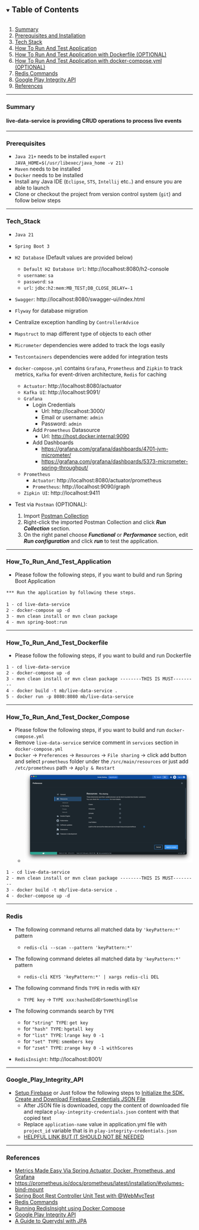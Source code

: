 <!-- TABLE OF CONTENTS -->
<details open="open">
  <summary><h2 style="display: inline-block">Table of Contents</h2></summary>
  <ol>
    <li><a href="#Summary">Summary</a></li>
    <li><a href="#Prerequisites">Prerequisites and Installation</a></li>
    <li><a href="#Tech_Stack">Tech Stack</a></li>
    <li><a href="#How_To_Run_And_Test_Application">How To Run And Test Application</a></li>
    <li><a href="#How_To_Run_And_Test_Dockerfile">How To Run And Test Application with Dockerfile (OPTIONAL)</a></li>
    <li><a href="#How_To_Run_And_Test_Docker_Compose">How To Run And Test Application with docker-compose.yml (OPTIONAL)</a></li>
    <li><a href="#Redis">Redis Commands</a></li>
    <li><a href="#Google_Play_Integrity_API">Google Play Integrity API</a></li>
    <li><a href="#References">References</a></li>
  </ol>
</details>

-------

### Summary

#### live-data-service is providing CRUD operations to process live events

-------

### Prerequisites

- `Java 21+` needs to be installed `export JAVA_HOME=$(/usr/libexec/java_home -v 21)`
- `Maven` needs to be installed
- `Docker` needs to be installed
- Install any Java IDE (`Eclipse`, `STS`, `Intellij` etc..) and ensure you are able to launch
- Clone or checkout the project from version control system (`git`) and follow below steps

-------

### Tech_Stack

- `Java 21`
- `Spring Boot 3`
- `H2 Database` (Default values are provided below)
    - `Default H2 Database Url`: http://localhost:8080/h2-console
    - `username`: `sa`
    - `password`: `sa`
    - `url`: `jdbc:h2:mem:MB_TEST;DB_CLOSE_DELAY=-1`
- `Swagger`: http://localhost:8080/swagger-ui/index.html
- `Flyway` for database migration
- Centralize exception handling by `ControllerAdvice`
- `Mapstruct` to map different type of objects to each other
- `Micrometer` dependencies were added to track the logs easily
- `Testcontainers` dependencies were added for integration tests
- `docker-compose.yml` contains `Grafana`, `Prometheus` and `Zipkin` to track metrics, `Kafka` for event-driven
  architecture, `Redis` for caching
    - `Actuator`: http://localhost:8080/actuator
    - `Kafka UI`: http://localhost:9091/
    - `Grafana`
        - Login Credentials
            - Url: http://localhost:3000/
            - Email or username: `admin`
            - Password: `admin`
        - Add `Prometheus` Datasource
            - Url: http://host.docker.internal:9090
        - Add Dashboards
            - https://grafana.com/grafana/dashboards/4701-jvm-micrometer/
            - https://grafana.com/grafana/dashboards/5373-micrometer-spring-throughput/
    - `Prometheus`
        - `Actuator`: http://localhost:8080/actuator/prometheus
        - `Prometheus`: http://localhost:9090/graph
    - `Zipkin UI`: http://localhost:9411

- Test via `Postman` (OPTIONAL):
    1. Import [Postman Collection](docs%2Funit_test_service.postman_collection.json)
    2. Right-click the imported Postman Collection and click _**Run Collection**_ section.
    3. On the right panel choose _**Functional**_ or _**Performance**_ section, edit _**Run configuration**_ and click
       _**run**_ to test the application.

-------

### How_To_Run_And_Test_Application

- Please follow the following steps, if you want to build and run Spring Boot Application

```
*** Run the application by following these steps.

1 - cd live-data-service
2 - docker-compose up -d
3 - mvn clean install or mvn clean package 
4 - mvn spring-boot:run
```

-------

### How_To_Run_And_Test_Dockerfile

- Please follow the following steps, if you want to build and run Dockerfile

```
1 - cd live-data-service
2 - docker-compose up -d
3 - mvn clean install or mvn clean package --------THIS IS MUST---------
4 - docker build -t mb/live-data-service .
5 - docker run -p 8080:8080 mb/live-data-service
```

-------

### How_To_Run_And_Test_Docker_Compose

- Please follow the following steps, if you want to build and run `docker-compose.yml`
- Remove `live-data-service` service comment in `services` section in `docker-compose.yml`
- `Docker` -> `Preferences` -> `Resources` -> `File sharing` -> click add button and select `prometheus` folder under
  the `/src/main/resources` or just add `/etc/prometheus` path -> `Apply & Restart`
    - ![img.png](img.png)

```
1 - cd live-data-service
2 - mvn clean install or mvn clean package --------THIS IS MUST---------
3 - docker build -t mb/live-data-service .
4 - docker-compose up -d
```

-------

### Redis

- The following command returns all matched data by `'keyPattern:*'` pattern
    - `redis-cli --scan --pattern 'keyPattern:*'`

- The following command deletes all matched data by `'keyPattern:*'` pattern
    - `redis-cli KEYS 'keyPattern:*' | xargs redis-cli DEL`

- The following command finds `TYPE` in redis with `KEY`
    - `TYPE key` -> `TYPE xxx:hashedIdOrSomethingElse`

- The following commands search by `TYPE`
    - for `"string" TYPE`: `get key`
    - for `"hash" TYPE`: `hgetall key`
    - for `"list" TYPE`: `lrange key 0 -1`
    - for `"set" TYPE`: `smembers key`
    - for `"zset" TYPE`: `zrange key 0 -1 withScores`

- `RedisInsight`: http://localhost:8001/

-------

### Google_Play_Integrity_API

- [Setup Firebase](https://firebase.google.com/docs/admin/setup) or Just follow the following steps
  to [Initialize the SDK, Create and Download Firebase Credentials JSON File](https://firebase.google.com/docs/admin/setup#initialize-sdk)
    - After JSON file is downloaded, copy the content of downloaded file and replace `play-integrity-credentials.json`
      content with that copied text
    - Replace `application-name` value in application.yml file with `project_id` variable that is
      in `play-integrity-credentials.json`
    - [HELPFUL LINK BUT IT SHOULD NOT BE NEEDED](https://stackoverflow.com/a/40799378)

-------

### References

- [Metrics Made Easy Via Spring Actuator, Docker, Prometheus, and Grafana](https://www.youtube.com/watch?v=Utv7MWgNTvI)
- https://prometheus.io/docs/prometheus/latest/installation/#volumes-bind-mount
- [Spring Boot Rest Controller Unit Test with @WebMvcTest](https://www.bezkoder.com/spring-boot-webmvctest/)
- [Redis Commands](https://auth0.com/blog/introduction-to-redis-install-cli-commands-and-data-types/)
- [Running RedisInsight using Docker Compose](https://collabnix.com/running-redisinsight-using-docker-compose/)
- [Google Play Integrity API](https://developer.android.com/google/play/integrity)
- [A Guide to Querydsl with JPA](https://www.baeldung.com/querydsl-with-jpa-tutorial)